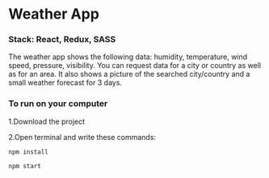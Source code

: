 # Weather App

### Stack: React, Redux, SASS



The weather app shows the following data: humidity, temperature, wind speed, pressure, visibility.
You can request data for a city or country as well as for an area.
It also shows a picture of the searched city/country and a small weather forecast for 3 days.


### To run on your computer

1.Download the project

2.Open terminal and write these commands:

`npm install`

`npm start`